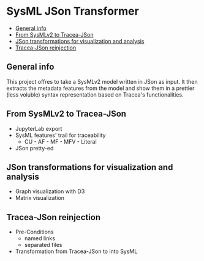 # SysML JSon Transformer

* [General info](#general-info)
* [From SysMLv2 to Tracea-JSon](#from-sysmlv2-to-tracea-json)
* [JSon transformations for visualization and analysis](#json-transformations-for-visualization-and-analysis)
* [Tracea-JSon reinjection](#tracea-json-reinjection)

## General info

This project offres to take a SysMLv2 model written in JSon as input. It then extracts the metadata features from the model and show them in a prettier (less voluble) syntax representation based on Tracea's functionalities.

## From SysMLv2 to Tracea-JSon

* JupyterLab export
* SysML features' trail for traceability
  * CU - AF - MF - MFV - Literal
* JSon pretty-ed

## JSon transformations for visualization and analysis

* Graph visualization with D3
* Matrix visualization

## Tracea-JSon reinjection

* Pre-Conditions
  * named links
  * separated files
* Transformation from Tracea-JSon to into SysML
